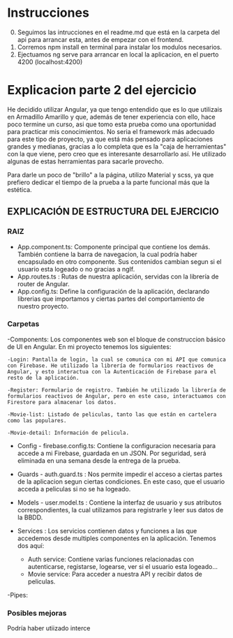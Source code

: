 # Instrucciones

0. Seguimos las intrucciones en el readme.md que está en la carpeta del api para arrancar esta, antes de empezar con el frontend.
1. Corremos npm install en terminal para instalar los modulos necesarios.
2. Ejectuamos ng serve para arrancar en local la aplicacion, en el puerto 4200 (localhost:4200)


# Explicacion parte 2 del ejercicio

He decidido utilizar Angular, ya que tengo entendido que es lo que utilizais en Armadillo Amarillo y que, además de tener experiencia con ello, hace poco termine un curso, asi que tomo esta prueba como una oportunidad para practicar mis conocimientos. No seria el framework más adecuado para este tipo de proyecto, ya que está más pensado para aplicaciones grandes y medianas, gracias a lo completa que es la "caja de herramientas" con la que viene, pero creo que es interesante desarrollarlo así. He utilizado algunas de estas herramientas para sacarle provecho.

Para darle un poco de "brillo" a la página, utilizo Material y scss, ya que prefiero dedicar el tiempo de la prueba a la parte funcional más que la estética.



## EXPLICACIÓN DE ESTRUCTURA DEL EJERCICIO 

### RAIZ
- App.component.ts: Componente principal que contiene los demás. También contiene la barra de navegacion, la cual podría haber encapsulado en otro componente. Sus contenidos cambian segun si el usuario esta logeado o no gracias a ngIf.
- App.routes.ts : Rutas de nuestra aplicación, servidas con la librería de router de Angular.
- App.config.ts: Define la configuración de la aplicación, declarando librerias que importamos y ciertas partes del comportamiento de nuestro proyecto.

### Carpetas
-Components: Los componentes web son el bloque de construccion básico de UI en Angular. En mi proyecto tenemos los siguientes:

    -Login: Pantalla de login, la cual se comunica con mi API que comunica con Firebase. He utilizado la librería de formularios reactivos de Angular, y esto interactua con la Autenticación de Firebase para el resto de la aplicación.

    -Register: Formulario de registro. También he utilizado la librería de formularios reactivos de Angular, pero en este caso, interactuamos con Firestore para almacenar los datos.

    -Movie-list: Listado de peliculas, tanto las que están en cartelera como las populares.

    -Movie-detail: Información de pelicula.

- Config - firebase.config.ts: Contiene la configuracion necesaria para accede a mi Firebase, guardada en un JSON. Por seguridad, será eliminada en una semana desde la entrega de la prueba.

- Guards - auth.guard.ts : Nos permite impedir el acceso a ciertas partes de la aplicacion segun ciertas condiciones. En este caso, que el usuario acceda a peliculas si no se ha logeado.

- Models - user.model.ts : Contiene la interfaz de usuario y sus atributos correspondientes, la cual utilizamos para registrarle y leer sus datos de la BBDD.

- Services : Los servicios contienen datos y funciones a las que accedemos desde multiples componentes en la aplicación. Tenemos dos aquí:
    - Auth service: Contiene varias funciones relacionadas con autenticarse, registarse, logearse, ver si el usuario esta logeado...
    - Movie service: Para acceder a nuestra API y recibir datos de peliculas.

-Pipes: 

### Posibles mejoras

Podría haber utiizado interce


